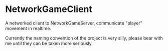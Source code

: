 # NetworkGameClient
A networked client to NetworkGameServer, communicate "player" movement in realtime.

Currently the naming convention of the project is very silly, please bear with me until they can be taken more seriously.
